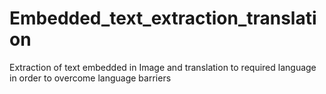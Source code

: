 # Embedded_text_extraction_translation
Extraction of text embedded in Image and translation to required language in order to overcome language barriers
